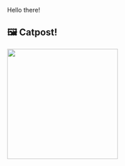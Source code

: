 Hello there!



## 🖼️ Catpost!

<sub>
    <img src="https://cdn2.thecatapi.com/images/a6q.jpg" height="256">
</sub>

